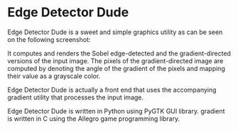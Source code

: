 Edge Detector Dude
==================

Edge Detector Dude is a sweet and simple graphics utility as can be
seen on the following screenshot:



It computes and renders the Sobel edge-detected and
the gradient-directed versions of the input image.  The pixels of the
gradient-directed image are computed by denoting the angle of the
gradient of the pixels and mapping their value as a grayscale color.

Edge Detector Dude is actually a front end that uses the accompanying
gradient utility that processes the input image.

Edge Detector Dude is written in Python using PyGTK GUI library.
gradient is written in C using the Allegro game programming library.
